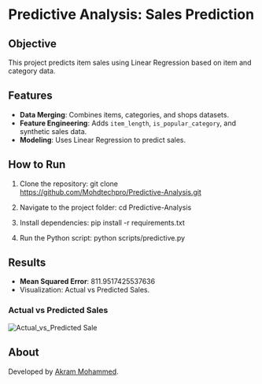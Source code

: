 # Predictive Analysis: Sales Prediction

## Objective
This project predicts item sales using Linear Regression based on item and category data.

## Features
- **Data Merging**: Combines items, categories, and shops datasets.
- **Feature Engineering**: Adds `item_length`, `is_popular_category`, and synthetic sales data.
- **Modeling**: Uses Linear Regression to predict sales.

## How to Run
1. Clone the repository:
git clone https://github.com/Mohdtechpro/Predictive-Analysis.git

2. Navigate to the project folder:
cd Predictive-Analysis

3. Install dependencies:
pip install -r requirements.txt

4. Run the Python script:
python scripts/predictive.py


## Results
- **Mean Squared Error**: 811.9517425537636
- Visualization: Actual vs Predicted Sales.

### Actual vs Predicted Sales

![Actual_vs_Predicted Sale](https://github.com/user-attachments/assets/2f82f386-c7ac-4115-a63a-1f76896f2042)


## About
Developed by [Akram Mohammed](www.linkedin.com/in/akmd-673284254).


